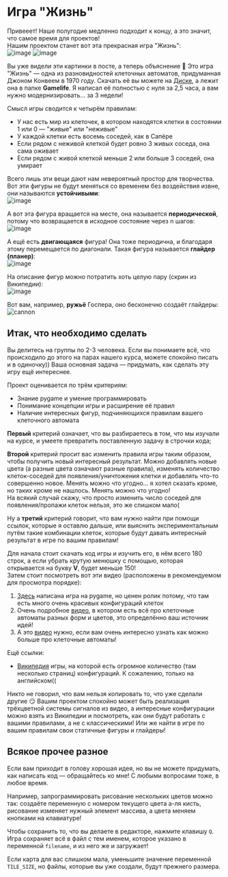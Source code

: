 # Игра "Жизнь"
Привееет! Наше полугодие медленно подходит к концу, а это значит, что самое время для проектов!  
Нашим проектом станет вот эта прекрасная игра "Жизнь":  
![image](https://user-images.githubusercontent.com/56085790/143055818-33c11a0a-4969-4aa5-bd99-4f1d89b10a02.png)
![image](https://user-images.githubusercontent.com/56085790/143055831-ae9d6f02-e21e-435a-879d-57a5e3144226.png)

Вы уже видели эти картинки в посте, а теперь объяснение 🤣 Это игра "Жизнь" — одна из разновидностей клеточных автоматов, придуманная Джоном Конвеем в 1970 году.
Скачать её вы можете на [Диске](https://disk.yandex.ru/d/wueDsYmkqlHs2A), а лежит она в папке **Gamelife**. Я написал её полностью с нуля за 2,5 часа, а вам нужно модернизировать... за 3 недели!  

Смысл игры сводится к четырём правилам:
- У нас есть мир из клеточек, в котором находятся клетки в состоянии 1 или 0 — "живые" или "неживые"
- У каждой клетки есть восемь соседей, как в Сапёре
- Если рядом с неживой клеткой будет ровно 3 живых соседа, она сама оживает
- Если рядом с живой клеткой меньше 2 или больше 3 соседей, она умирает

Всего лишь эти вещи дают нам невероятный простор для творчества. Вот эти фигуры не будут меняться со временем без воздействия извне, они называются **устойчивыми**:  
![image](https://user-images.githubusercontent.com/56085790/143064812-2707dde5-a86d-4862-a365-c403ed61d3f0.png)

А вот эта фигура вращается на месте, она называется **периодической**, потому что возвращается в исходное состояние через n шагов:  
![image](https://user-images.githubusercontent.com/56085790/143065164-631bf675-1b05-4a5b-b824-527bd984e15a.png)

А ещё есть **двигающаяся** фигура! Она тоже периодична, и благодаря этому перемещается по диагонали. Такая фигура называется **глайдер (планер)**:  
![image](https://user-images.githubusercontent.com/56085790/143067283-a2b57e9f-0a01-4d71-89c7-f32e6b3405b4.png)

На описание фигур можно потратить хоть целую пару (скрин из Википедии):  
![image](https://user-images.githubusercontent.com/56085790/143077650-253d7ebb-00e8-4280-9e52-73eb748c2b02.png)

Вот вам, например, **ружьё** Госпера, оно бесконечно создаёт глайдеры:  
![cannon](https://user-images.githubusercontent.com/56085790/143076071-58a69fba-87ce-4791-a247-e77a8e6179e5.gif)


## Итак, что необходимо сделать
Вы делитесь на группы по 2-3 человека. Если вы понимаете всё, что происходило до этого на парах нашего курса, можете спокойно писать и в одиночку)) Ваша основная задача — придумать, как сделать эту игру ещё интереснее.  

Проект оценивается по трём критериям:
- Знание pygame и умение программировать
- Понимание концепции игры и расширение её правил
- Наличие интересных фигур, подчиняющихся правилам вашего клеточного автомата

**Первый** критерий означает, что вы разбираетесь в том, что мы изучали на курсе, и умеете превратить поставленную задачу в строчки кода;  

**Второй** критерий просит вас изменить правила игры таким образом, чтобы получить новый интересный результат. Можно добавлять новые цвета (а разные цвета означают разные правила), изменять количество клеток-соседей для появления/уничтожения клетки и добавлять что-то совершенно новое. Менять можно что угодно... я хотел сказать кроме, но таких кроме не нашлось. Менять можно что угодно!  
На всякий случай скажу, что просто изменить число соседей для появления/пропажи клеток нельзя, это же слишком мало(  

Ну а **третий** критерий говорит, что вам нужно найти при помощи ссылок, которые я оставлю дальше, или выяснить экспериментальным путём такие комбинации клеток, которые будут давать интересный результат в игре по вашим правилам!

Для начала стоит скачать код игры и изучить его, в нём всего 180 строк, а если убрать крутую менюшку с помощью, которая открывается на букву **V**, будет меньше 150!  
Затем стоит посмотреть вот эти видео (расположены в рекомендуемом для просмотра порядке):  
1. [Здесь](https://www.youtube.com/watch?v=_tgsAaJoOlU) написана игра на pygame, но ценен ролик потому, что там есть много очень красивых конфигураций клеток  
2. Очень подробное [видео](https://www.youtube.com/watch?v=FiO6jkNkrb4), в котором есть всё про клеточные автоматы разных форм и цветов, это определённо ваш источник идей!  
3. А это [видео](https://www.youtube.com/watch?v=ZbAjTu_Aqu0) нужно, если вам очень интересно узнать как можно больше про клеточные автоматы!  

Ещё ссылки:  
- [Википедия](https://www.conwaylife.com/wiki/Category:Patterns) игры, на которой есть огромное количество (там несколько страниц) конфигураций. К сожалению, только на английском((  

Никто не говорил, что вам нельзя копировать то, что уже сделали другие 😏 Вашим проектом спокойно может быть реализация трёхцветной системы сигналов из видео, а интересные конфигурации можно взять из Википедии и посмотреть, как они будут работать с вашими правилами, а не с классическими! Или же найти в игре по вашим правилам свои статичные фигуры и глайдеры!

## Всякое прочее разное
Если вам приходит в голову хорошая идея, но вы не можете придумать, как написать код — обращайтесь ко мне! С любыми вопросами тоже, в любое время.  

Например, запрограммировать рисование нескольких цветов можно так: создаёте переменную с номером текущего цвета а-ля кисть, рисование изменяет нужный элемент массива, а цвета меняем кнопками на клавиатуре!  

Чтобы сохранить то, что вы делаете в редакторе, нажмите клавишу `Q`. Игра сохраняет всё в файл с тем именем, которое указано в переменной `filename`, и из него же и загружает!

Если карта для вас слишком мала, уменьшите значение переменной `TILE_SIZE`, но файлы, которые вы уже создали, будут прежнего размера.
